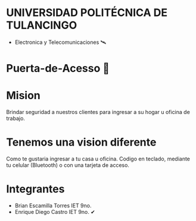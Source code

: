 # UNIVERSIDAD POLITÉCNICA DE TULANCINGO
  * Electronica y Telecomunicaciones  🛰
# Puerta-de-Acesso 🚪
 
# Mision 
Brindar seguridad a nuestros clientes para ingresar a su hogar u oficina de trabajo.
# Tenemos una vision diferente
Como te gustaria ingresar a tu casa u oficina.
Codigo en teclado, mediante tu celular (Bluetooth) o con una tarjeta de acceso.
# Integrantes
  * Brian Escamilla Torres   IET 9no.
  * Enrique Diego Castro   IET 9no.
✔
